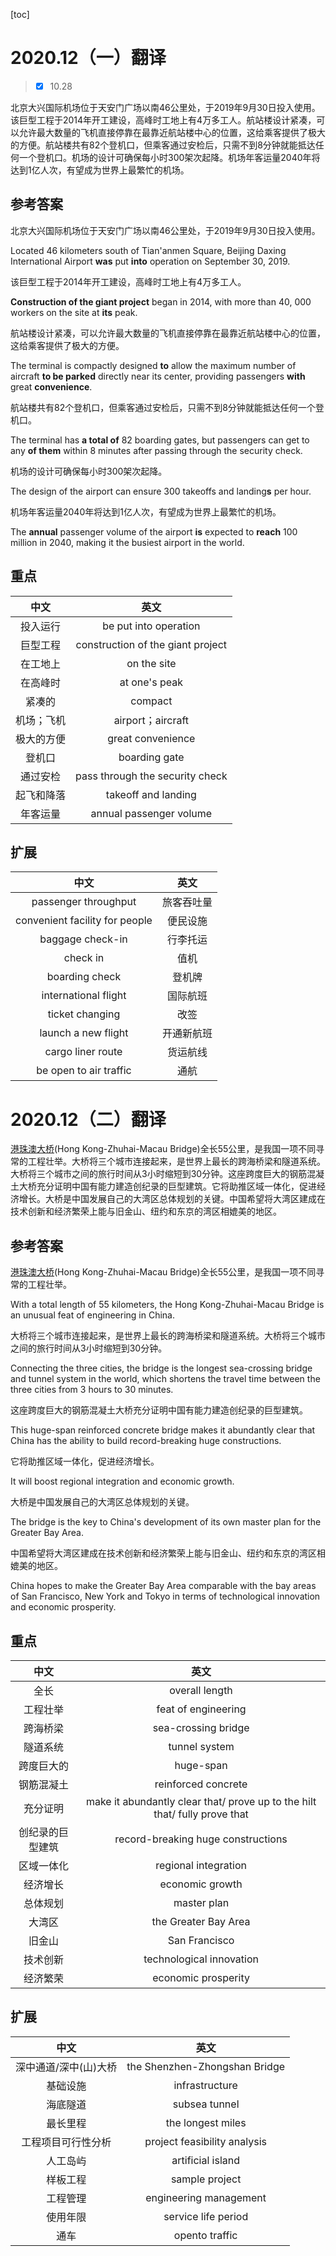 [toc]



# 2020.12（一）翻译

>   -   [x] 10.28

北京大兴国际机场位于天安门广场以南46公里处，于2019年9月30日投入使用。该巨型工程于2014年开工建设，高峰时工地上有4万多工人。航站楼设计紧凑，可以允许最大数量的飞机直接停靠在最靠近航站楼中心的位置，这给乘客提供了极大的方便。航站楼共有82个登机口，但乘客通过安检后，只需不到8分钟就能抵达任何一个登机口。机场的设计可确保每小时300架次起降。机场年客运量2040年将达到1亿人次，有望成为世界上最繁忙的机场。

## 参考答案

北京大兴国际机场位于天安门广场以南46公里处，于2019年9月30日投入使用。

Located 46 kilometers south of Tian'anmen Square, Beijing Daxing International Airport **was** put **into** operation on September 30, 2019.

该巨型工程于2014年开工建设，高峰时工地上有4万多工人。

**Construction of the giant project** began in 2014, with more than 40, 000 workers on the site at **its** peak.

航站楼设计紧凑，可以允许最大数量的飞机直接停靠在最靠近航站楼中心的位置，这给乘客提供了极大的方便。

The terminal is compactly designed **to** allow the maximum number of aircraft **to be parked** directly near its center, providing passengers **with** great **convenience**.

航站楼共有82个登机口，但乘客通过安检后，只需不到8分钟就能抵达任何一个登机口。

The terminal has **a total of** 82 boarding gates, but passengers can get to any **of them** within 8 minutes after passing through the security check.

机场的设计可确保每小时300架次起降。

The design of the airport can ensure 300 takeoffs and landing**s** per hour.

机场年客运量2040年将达到1亿人次，有望成为世界上最繁忙的机场。

The **annual** passenger volume of the airport **is** expected to **reach** 100 million in 2040, making it the busiest airport in the world.



## 重点

|    中文    |               英文                |
| :--------: | :-------------------------------: |
|  投入运行  |       be put into operation       |
|  巨型工程  | construction of the giant project |
|  在工地上  |            on the site            |
|  在高峰时  |           at one's peak           |
|   紧凑的   |              compact              |
| 机场；飞机 |         airport；aircraft         |
| 极大的方便 |         great convenience         |
|   登机口   |           boarding gate           |
|  通过安检  |  pass through the security check  |
| 起飞和降落 |        takeoff and landing        |
|  年客运量  |      annual passenger volume      |

## 扩展

|              中文              |    英文    |
| :----------------------------: | :--------: |
|      passenger throughput      | 旅客吞吐量 |
| convenient facility for people |  便民设施  |
|        baggage check-in        |  行李托运  |
|            check in            |    值机    |
|         boarding check         |   登机牌   |
|      international flight      |  国际航班  |
|        ticket changing         |    改签    |
|      launch a new flight       | 开通新航班 |
|       cargo liner route        |  货运航线  |
|     be open to air traffic     |    通航    |

# 2020.12（二）翻译

<u>港珠澳大桥</u>(Hong Kong-Zhuhai-Macau Bridge)全长55公里，是我国一项不同寻常的工程壮举。大桥将三个城市连接起来，是世界上最长的跨海桥梁和隧道系统。大桥将三个城市之间的旅行时间从3小时缩短到30分钟。这座跨度巨大的钢筋混凝土大桥充分证明中国有能力建造创纪录的巨型建筑。它将助推区域一体化，促进经济增长。大桥是中国发展自己的大湾区总体规划的关键。中国希望将大湾区建成在技术创新和经济繁荣上能与旧金山、纽约和东京的湾区相媲美的地区。

## 参考答案

<u>港珠澳大桥</u>(Hong Kong-Zhuhai-Macau Bridge)全长55公里，是我国一项不同寻常的工程壮举。

With a total length of 55 kilometers, the Hong Kong-Zhuhai-Macau Bridge is an unusual feat of engineering in China.

大桥将三个城市连接起来，是世界上最长的跨海桥梁和隧道系统。大桥将三个城市之间的旅行时间从3小时缩短到30分钟。

Connecting the three cities, the bridge is the longest sea-crossing bridge and tunnel system in the world, which shortens the travel time between the three cities from 3 hours to 30 minutes.

这座跨度巨大的钢筋混凝土大桥充分证明中国有能力建造创纪录的巨型建筑。

This huge-span reinforced concrete bridge makes it abundantly clear that China has the ability to build record-breaking huge constructions.

它将助推区域一体化，促进经济增长。

It will boost regional integration and economic growth.

大桥是中国发展自己的大湾区总体规划的关键。

The bridge is the key to China's development of its own master plan for the Greater Bay Area.

中国希望将大湾区建成在技术创新和经济繁荣上能与旧金山、纽约和东京的湾区相媲美的地区。

China hopes to make the Greater Bay Area comparable with the bay areas of San Francisco, New York and Tokyo in terms of technological innovation and economic prosperity.

## 重点

|       中文       |                             英文                             |
| :--------------: | :----------------------------------------------------------: |
|       全长       |                        overall length                        |
|     工程壮举     |                     feat of engineering                      |
|     跨海桥梁     |                     sea-crossing bridge                      |
|     隧道系统     |                        tunnel system                         |
|    跨度巨大的    |                          huge-span                           |
|    钢筋混凝土    |                     reinforced concrete                      |
|     充分证明     | make it abundantly clear that/ prove up to the hilt that/ fully prove that |
| 创纪录的巨型建筑 |              record-breaking huge constructions              |
|    区域一体化    |                     regional integration                     |
|     经济增长     |                       economic growth                        |
|     总体规划     |                         master plan                          |
|      大湾区      |                     the Greater Bay Area                     |
|      旧金山      |                        San Francisco                         |
|     技术创新     |                   technological innovation                   |
|     经济繁荣     |                     economic prosperity                      |

## 扩展

|         中文          |             英文              |
| :-------------------: | :---------------------------: |
| 深中通道/深中(山)大桥 | the Shenzhen-Zhongshan Bridge |
|       基础设施        |        infrastructure         |
|       海底隧道        |         subsea tunnel         |
|       最长里程        |       the longest miles       |
|  工程项目可行性分析   | project feasibility analysis  |
|       人工岛屿        |       artificial island       |
|       样板工程        |        sample project         |
|       工程管理        |    engineering management     |
|       使用年限        |      service life period      |
|         通车          |        opento traffic         |